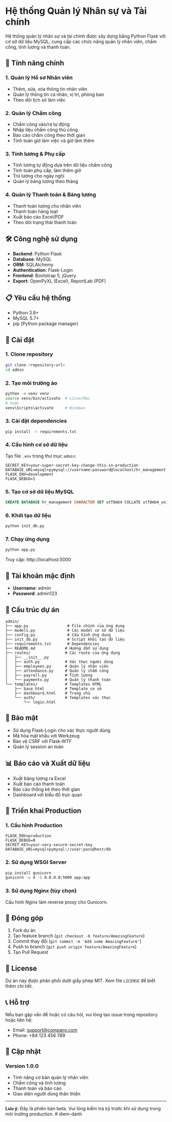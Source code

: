 # Hệ thống Quản lý Nhân sự và Tài chính

Hệ thống quản lý nhân sự và tài chính được xây dựng bằng Python Flask với cơ sở dữ liệu MySQL, cung cấp các chức năng quản lý nhân viên, chấm công, tính lương và thanh toán.

## 🚀 Tính năng chính

### 1. Quản lý Hồ sơ Nhân viên
- Thêm, sửa, xóa thông tin nhân viên
- Quản lý thông tin cá nhân, vị trí, phòng ban
- Theo dõi lịch sử làm việc

### 2. Quản lý Chấm công
- Chấm công vào/ra tự động
- Nhập liệu chấm công thủ công
- Báo cáo chấm công theo thời gian
- Tính toán giờ làm việc và giờ làm thêm

### 3. Tính lương & Phụ cấp
- Tính lương tự động dựa trên dữ liệu chấm công
- Tính toán phụ cấp, làm thêm giờ
- Trừ lương cho ngày nghỉ
- Quản lý bảng lương theo tháng

### 4. Quản lý Thanh toán & Bảng lương
- Thanh toán lương cho nhân viên
- Thanh toán hàng loạt
- Xuất báo cáo Excel/PDF
- Theo dõi trạng thái thanh toán

## 🛠️ Công nghệ sử dụng

- **Backend**: Python Flask
- **Database**: MySQL
- **ORM**: SQLAlchemy
- **Authentication**: Flask-Login
- **Frontend**: Bootstrap 5, jQuery
- **Export**: OpenPyXL (Excel), ReportLab (PDF)

## 📋 Yêu cầu hệ thống

- Python 3.8+
- MySQL 5.7+
- pip (Python package manager)

## 🔧 Cài đặt

### 1. Clone repository
```bash
git clone <repository-url>
cd admin
```

### 2. Tạo môi trường ảo
```bash
python -m venv venv
source venv/bin/activate  # Linux/Mac
# hoặc
venv\Scripts\activate     # Windows
```

### 3. Cài đặt dependencies
```bash
pip install -r requirements.txt
```

### 4. Cấu hình cơ sở dữ liệu
Tạo file `.env` trong thư mục `admin`:
```env
SECRET_KEY=your-super-secret-key-change-this-in-production
DATABASE_URL=mysql+pymysql://username:password@localhost/hr_management
FLASK_ENV=development
FLASK_DEBUG=1
```

### 5. Tạo cơ sở dữ liệu MySQL
```sql
CREATE DATABASE hr_management CHARACTER SET utf8mb4 COLLATE utf8mb4_unicode_ci;
```

### 6. Khởi tạo dữ liệu
```bash
python init_db.py
```

### 7. Chạy ứng dụng
```bash
python app.py
```

Truy cập: http://localhost:5000

## 👤 Tài khoản mặc định

- **Username**: admin
- **Password**: admin123

## 📁 Cấu trúc dự án

```
admin/
├── app.py                 # File chính của ứng dụng
├── models.py              # Các model cơ sở dữ liệu
├── config.py              # Cấu hình ứng dụng
├── init_db.py             # Script khởi tạo dữ liệu
├── requirements.txt       # Dependencies
├── README.md             # Hướng dẫn sử dụng
├── routes/               # Các route của ứng dụng
│   ├── __init__.py
│   ├── auth.py           # Xác thực người dùng
│   ├── employees.py      # Quản lý nhân viên
│   ├── attendance.py     # Quản lý chấm công
│   ├── payroll.py        # Tính lương
│   └── payments.py       # Quản lý thanh toán
└── templates/            # Templates HTML
    ├── base.html         # Template cơ sở
    ├── dashboard.html    # Trang chủ
    └── auth/             # Templates xác thực
        └── login.html
```

## 🔐 Bảo mật

- Sử dụng Flask-Login cho xác thực người dùng
- Mã hóa mật khẩu với Werkzeug
- Bảo vệ CSRF với Flask-WTF
- Quản lý session an toàn

## 📊 Báo cáo và Xuất dữ liệu

- Xuất bảng lương ra Excel
- Xuất báo cáo thanh toán
- Báo cáo thống kê theo thời gian
- Dashboard với biểu đồ trực quan

## 🚀 Triển khai Production

### 1. Cấu hình Production
```env
FLASK_ENV=production
FLASK_DEBUG=0
SECRET_KEY=your-very-secure-secret-key
DATABASE_URL=mysql+pymysql://user:pass@host/db
```

### 2. Sử dụng WSGI Server
```bash
pip install gunicorn
gunicorn -w 4 -b 0.0.0.0:5000 app:app
```

### 3. Sử dụng Nginx (tùy chọn)
Cấu hình Nginx làm reverse proxy cho Gunicorn.

## 🤝 Đóng góp

1. Fork dự án
2. Tạo feature branch (`git checkout -b feature/AmazingFeature`)
3. Commit thay đổi (`git commit -m 'Add some AmazingFeature'`)
4. Push to branch (`git push origin feature/AmazingFeature`)
5. Tạo Pull Request

## 📝 License

Dự án này được phân phối dưới giấy phép MIT. Xem file `LICENSE` để biết thêm chi tiết.

## 📞 Hỗ trợ

Nếu bạn gặp vấn đề hoặc có câu hỏi, vui lòng tạo issue trong repository hoặc liên hệ:

- Email: support@company.com
- Phone: +84 123 456 789

## 🔄 Cập nhật

### Version 1.0.0
- Tính năng cơ bản quản lý nhân viên
- Chấm công và tính lương
- Thanh toán và báo cáo
- Giao diện người dùng thân thiện

---

**Lưu ý**: Đây là phiên bản beta. Vui lòng kiểm tra kỹ trước khi sử dụng trong môi trường production.
#   d i e m - d a n h  
 